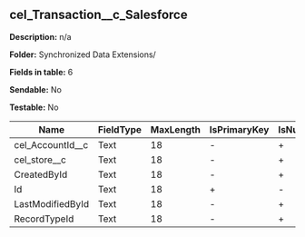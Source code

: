 ## cel_Transaction__c_Salesforce

**Description:** n/a

**Folder:** Synchronized Data Extensions/

**Fields in table:** 6

**Sendable:** No

**Testable:** No

| Name | FieldType | MaxLength | IsPrimaryKey | IsNullable | DefaultValue |
| --- | --- | --- | --- | --- | --- |
| cel_AccountId__c | Text | 18 | - | + |  |
| cel_store__c | Text | 18 | - | + |  |
| CreatedById | Text | 18 | - | + |  |
| Id | Text | 18 | + | - |  |
| LastModifiedById | Text | 18 | - | + |  |
| RecordTypeId | Text | 18 | - | + |  |
